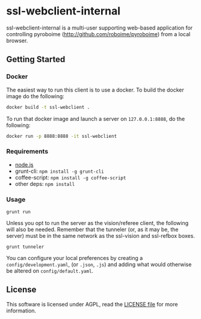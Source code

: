 ssl-webclient-internal
======================

ssl-webclient-internal is a multi-user supporting web-based application for controlling pyroboime (http://github.com/roboime/pyroboime) from a local browser.

Getting Started
---------------

### Docker
The easiest way to run this client is to use a docker.
To build the docker image do the following:
```bash
docker build -t ssl-webclient .
```
To run that docker image and launch a server on `127.0.0.1:8888`, do the following:
```bash
docker run -p 8888:8888 -it ssl-webclient
```

### Requirements

- [node.js](http://nodejs.org/)
- grunt-cli: `npm install -g grunt-cli`
- coffee-script: `npm install -g coffee-script`
- other deps: `npm install`

### Usage

    grunt run

Unless you opt to run the server as the vision/referee client, the following will also be needed. Remember that the tunneler (or, as it may be, the server) must be in the same network as the ssl-vision and ssl-refbox boxes.

    grunt tunneler

You can configure your local preferences by creating a `config/development.yaml`, (or `.json`, `.js`) and
adding what would otherwise be altered on `config/default.yaml`.

License
-------

This software is licensed under AGPL, read the [LICENSE file](LICENSE) for more information.
